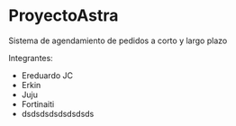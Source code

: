 # ProyectoAstra
Sistema de agendamiento de pedidos a corto y largo plazo

Integrantes: 
* Ereduardo JC
* Erkin 
* Juju
* Fortinaiti
* dsdsdsdsdsdsdsds
